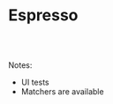 # Espresso

<pre>
<code class="kotlin" data-trim data-noescape data-line-numbers=""><script type="text/template">
@Test
fun testAddingNamedPlayers() {
    typeInPlayerName(R.id.mainPlayer, "Michael")
    typeInPlayerName(R.id.player2, "Emily")
    closeSoftKeyboard()

    onView(withId(R.id.buttonPlayGame)).perform(click())

    onView(withId(R.id.textCurrentPlayerName))
        .check(matches(withText("Michael")))

    onView(withId(R.id.textCurrentStandingsInfo)).check(
        matches(
            allOf(
                withText(containsString("Michael - 10 pennies")),
                withText(containsString("Emily - 10 pennies"))
            )
        )
    )
}
</script></code>
</pre>

Notes:
* UI tests
* Matchers are available